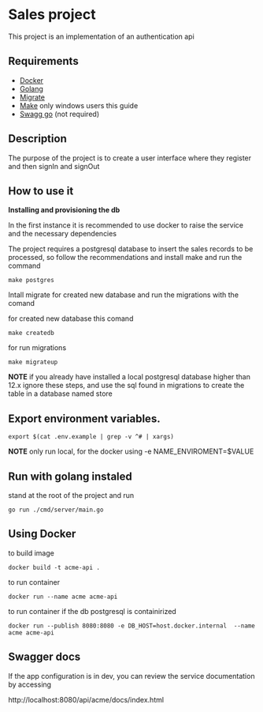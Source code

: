 # Sales project

This project is an implementation of an authentication api

## Requirements
- [Docker](https://www.docker.com/products/docker-desktop/)
- [Golang](https://go.dev/doc/install) 
- [Migrate](https://github.com/golang-migrate/migrate)
- [Make](https://community.chocolatey.org/packages/make) only windows users this guide
- [Swagg go](https://github.com/swaggo/swag) (not required)


## Description

The purpose of the project is to create a user interface where they register and then signIn and signOut

## How to use it

**Installing and provisioning the db**

In the first instance it is recommended to use docker to raise the service and the necessary dependencies

The project requires a postgresql database to insert the sales records to be processed, so follow the recommendations and install make and run the command
```
make postgres
```

Intall migrate for created new database and run the migrations with the comand

for created new database this comand
```
make createdb
```

for run migrations
```
make migrateup
```

**NOTE**
if you already have installed a local postgresql database higher than 12.x ignore these steps,
and use the sql found in migrations to create the table in a database named store

## Export environment variables.
```
export $(cat .env.example | grep -v ^# | xargs)
```
**NOTE**
only run local, for the docker using -e NAME_ENVIROMENT=$VALUE

## Run with golang instaled

stand at the root of the project
and run

```
go run ./cmd/server/main.go
```

## Using Docker
to build image
```
docker build -t acme-api .
```

to run container
```
docker run --name acme acme-api
```

to run container if the db postgresql is containirized
```
docker run --publish 8080:8080 -e DB_HOST=host.docker.internal  --name acme acme-api
```

## Swagger docs

If the app configuration is in dev, you can review the service documentation by accessing

http://localhost:8080/api/acme/docs/index.html

